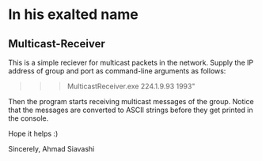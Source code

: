 # In his exalted name
## Multicast-Receiver

This is a simple reciever for multicast packets in the network.
Supply the IP address of group and port as command-line arguments as follows:

  >>> MulticastReceiver.exe 224.1.9.93 1993"

Then the program starts receiving multicast messages of the group.
Notice that the messages are converted to ASCII strings before they get printed in the console.

Hope it helps :)

Sincerely,
Ahmad Siavashi
